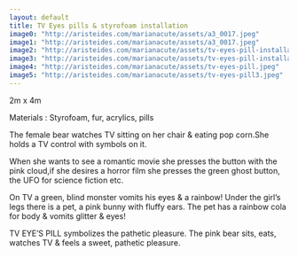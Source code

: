 ```yaml
---
layout: default
title: TV Eyes pills & styrofoam installation
image0: "http://aristeides.com/marianacute/assets/a3_0017.jpeg"
image1: "http://aristeides.com/marianacute/assets/a3_0017.jpeg"
image2: "http://aristeides.com/marianacute/assets/tv-eyes-pill-installation.jpeg"
image3: "http://aristeides.com/marianacute/assets/tv-eyes-pill-installation1.jpeg"
image4: "http://aristeides.com/marianacute/assets/tv-eyes-pill.jpeg"
image5: "http://aristeides.com/marianacute/assets/tv-eyes-pill3.jpeg"
---
```


2m x 4m

Materials : Styrofoam, fur, acrylics, pills

 

The female bear watches TV sitting on her chair & eating pop corn.She holds a TV control with symbols on it.

When she wants to see a romantic movie she presses the button with the pink cloud,if she desires a horror film she presses the green ghost button, the UFO for science fiction etc.

On TV a green, blind monster vomits his eyes & a rainbow!
Under the girl’s legs there is a pet, a pink bunny with fluffy ears.
The pet has a rainbow cola for body & vomits glitter & eyes!

TV EYE’S PILL symbolizes the pathetic pleasure.
The pink bear sits, eats, watches TV & feels a sweet, pathetic pleasure.
